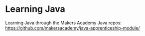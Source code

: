 # Learning Java

Learning Java through the Makers Academy Java repos: https://github.com/makersacademy/java-apprenticeship-module/